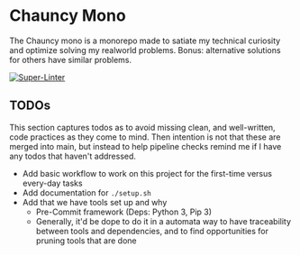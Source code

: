 # Chauncy Mono

The Chauncy mono is a monorepo made to satiate my technical curiosity and optimize solving my realworld problems. Bonus: alternative solutions for others have similar problems.

<!-- Badges -->
[![Super-Linter](https://github.com/mhutton86/chauncy-mono/actions/workflows/ci.yml/badge.svg)](https://github.com/marketplace/actions/super-linter)

## TODOs

This section captures todos as to avoid missing clean, and well-written, code practices as they come to mind. Then intention is not that these are merged into main, but instead to help pipeline checks remind me if I have any todos that haven't addressed.

* Add basic workflow to work on this project for the first-time versus every-day tasks
* Add documentation for `./setup.sh`
* Add that we have tools set up and why
  * Pre-Commit framework (Deps: Python 3, Pip 3)
  * Generally, it'd be dope to do it in a automata way to have traceability between tools and dependencies, and to find opportunities for pruning tools that are done